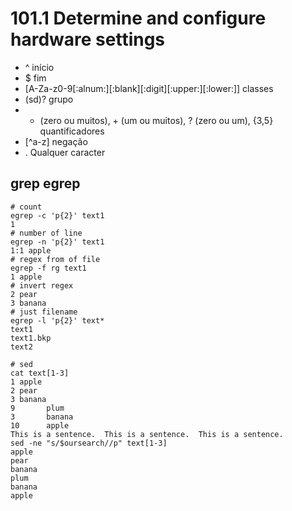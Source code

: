# 101.1 Determine and configure hardware settings

* ^ início
* $ fim
* [A-Za-z0-9[:alnum:][:blank][:digit][:upper:][:lower:]] classes
* (sd)? grupo
* * (zero ou muitos), + (um ou muitos), ? (zero ou um), {3,5} quantificadores
* [^a-z] negação
* . Qualquer caracter

## grep egrep

```
# count
egrep -c 'p{2}' text1
1
# number of line
egrep -n 'p{2}' text1
1:1 apple
# regex from of file
egrep -f rg text1
1 apple
# invert regex
2 pear
3 banana
# just filename
egrep -l 'p{2}' text*
text1
text1.bkp
text2

# sed
cat text[1-3]
1 apple
2 pear
3 banana
9       plum
3       banana
10      apple
This is a sentence.  This is a sentence.  This is a sentence.
sed -ne "s/$oursearch//p" text[1-3]
apple
pear
banana
plum
banana
apple
```

